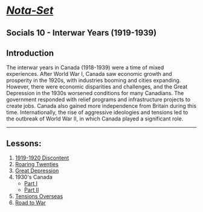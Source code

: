 # [***Nota-Set***](../index.md)
## Socials 10 - <i class="fa-solid fa-money-bill-wheat"></i> Interwar Years (1919-1939)
## **Introduction**
The interwar years in Canada (1918-1939) were a time of mixed experiences. After World War I, Canada saw economic growth and prosperity in the 1920s, with industries booming and cities expanding. However, there were economic disparities and challenges, and the Great Depression in the 1930s worsened conditions for many Canadians. The government responded with relief programs and infrastructure projects to create jobs. Canada also gained more independence from Britain during this time. Internationally, the rise of aggressive ideologies and tensions led to the outbreak of World War II, in which Canada played a significant role.

---

## **Lessons**:
1. [1919-1920 Discontent](../Notes/Socials/History/Interwar%20Years/Lesson%201%20(1919-1920%20Discontent).html)
2. [Roaring Twenties](../Notes/Socials/History/Interwar%20Years/Lesson%202%20(Roaring%20Twenties).html)
3. [Great Depression](../Notes/Socials/History/Interwar%20Years/Lesson%203%20(Great%20Depression).html)
4. 1930's Canada
    * [Part I](../Notes/Socials/History/Interwar%20Years/Lesson%204%20(1930's%20Canada)/Lesson%204a.html)
    * [Part II](../Notes/Socials/History/Interwar%20Years/Lesson%204%20(1930's%20Canada)/Lesson%204b.html)
5. [Tensions Overseas](../Notes/Socials/History/Interwar%20Years/Lesson%205%20(Tensions%20Overseas).html)
6. [Road to War](../Notes/Socials/History/Interwar%20Years/Lesson%206%20(Road%20to%20War).html)

<link rel="stylesheet" href="https://cdnjs.cloudflare.com/ajax/libs/font-awesome/6.3.0/css/all.min.css">
